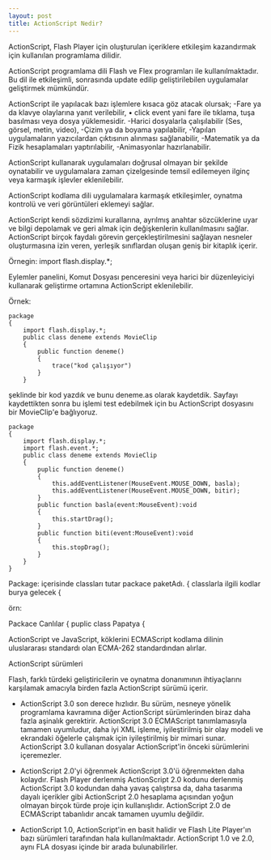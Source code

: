 ```yaml
---
layout: post
title: ActionScript Nedir?
---
```


ActionScript, Flash Player için oluşturulan içeriklere etkileşim kazandırmak için kullanılan
programlama dilidir.

ActionScript programlama dili Flash ve Flex programları ile kullanılmaktadır. Bu dil ile
etkileşimli, sonrasında update edilip geliştirilebilen uygulamalar geliştirmek mümkündür.

ActionScript ile yapılacak bazı işlemlere kısaca göz atacak olursak;
-Fare ya da klavye olaylarına yanıt verilebilir,
 • click event yani fare ile tıklama, tuşa basılması veya dosya yüklemesidir.
-Harici dosyalarla çalışılabilir (Ses, görsel, metin, video),
-Çizim ya da boyama yapılabilir,
-Yapılan uygulamaların yazıcılardan çıktısının alınması sağlanabilir,
-Matematik ya da Fizik hesaplamaları yaptırılabilir,
-Animasyonlar hazırlanabilir.

ActionScript kullanarak uygulamaları doğrusal olmayan bir şekilde oynatabilir ve uygulamalara
zaman çizelgesinde temsil edilemeyen ilginç veya karmaşık işlevler eklenilebilir.

ActionScript kodlama dili uygulamalara karmaşık etkileşimler, oynatma kontrolü ve veri
görüntüleri eklemeyi sağlar.

ActionScript kendi sözdizimi kurallarına, ayrılmış anahtar sözcüklerine uyar ve bilgi depolamak
ve geri almak için değişkenlerin kullanılmasını sağlar. ActionScript birçok faydalı görevin
gerçekleştirilmesini sağlayan nesneler oluşturmasına izin veren, yerleşik sınıflardan oluşan
geniş bir kitaplık içerir.

Örnegin:
import flash.display.*;

Eylemler panelini, Komut Dosyası penceresini veya harici bir düzenleyiciyi kullanarak geliştirme
ortamına ActionScript eklenilebilir.

Örnek:

	package
	{
		import flash.display.*;
		public class deneme extends MovieClip
		{
			public function deneme()
			{
				trace("kod çalışıyor")
			}
		}

şeklinde bir kod yazdık ve bunu deneme.as olarak kaydetdik. Sayfayı kaydettikten sonra bu
işlemi test edebilmek için bu ActionScript dosyasını bir MovieClip'e bağlıyoruz.

	package
	{
		import flash.display.*;
		import flash.event.*;
		public class deneme extends MovieClip
		{
			puplic function deneme()
			{
				this.addEventListener(MouseEvent.MOUSE_DOWN, basla);
				this.addEventListener(MouseEvent.MOUSE_DOWN, bitir);
			}
			public function basla(event:MouseEvent):void
			{
				this.startDrag();
			}
			public function biti(event:MouseEvent):void
			{
				this.stopDrag();
			}
		}
	}


Package: içerisinde classları tutar packace paketAdı.
{
classlarla ilgili kodlar burya gelecek
{

örn:

Packace Canlılar
{
puplic class Papatya
{

ActionScript ve JavaScript, köklerini ECMAScript kodlama dilinin uluslararası standardı olan
ECMA-262 standardından alırlar.



ActionScript sürümleri

Flash, farklı türdeki geliştiricilerin ve oynatma donanımının ihtiyaçlarını karşılamak amacıyla
birden fazla ActionScript sürümü içerir.

- ActionScript 3.0 son derece hızlıdır. Bu sürüm, nesneye yönelik programlama kavramına diğer
ActionScript sürümlerinden biraz daha fazla aşinalık gerektirir. ActionScript 3.0 ECMAScript
tanımlamasıyla tamamen uyumludur, daha iyi XML işleme, iyileştirilmiş bir olay modeli ve
ekrandaki öğelerle çalışmak için iyileştirilmiş bir mimari sunar. ActionScript 3.0 kullanan
dosyalar ActionScript'in önceki sürümlerini içeremezler.

- ActionScript 2.0'yi öğrenmek ActionScript 3.0'ü öğrenmekten daha kolaydır. Flash Player
derlenmiş ActionScript 2.0 kodunu derlenmiş ActionScript 3.0 kodundan daha yavaş çalıştırsa
da, daha tasarıma dayalı içerikler gibi ActionScript 2.0 hesaplama açısından yoğun olmayan
birçok türde proje için kullanışlıdır. ActionScript 2.0 de ECMAScript tabanlıdır ancak tamamen
uyumlu değildir.

- ActionScript 1.0, ActionScript'in en basit halidir ve Flash Lite Player'ın bazı sürümleri
tarafından hala kullanılmaktadır. ActionScript 1.0 ve 2.0, aynı FLA dosyası içinde bir arada
bulunabilirler.



